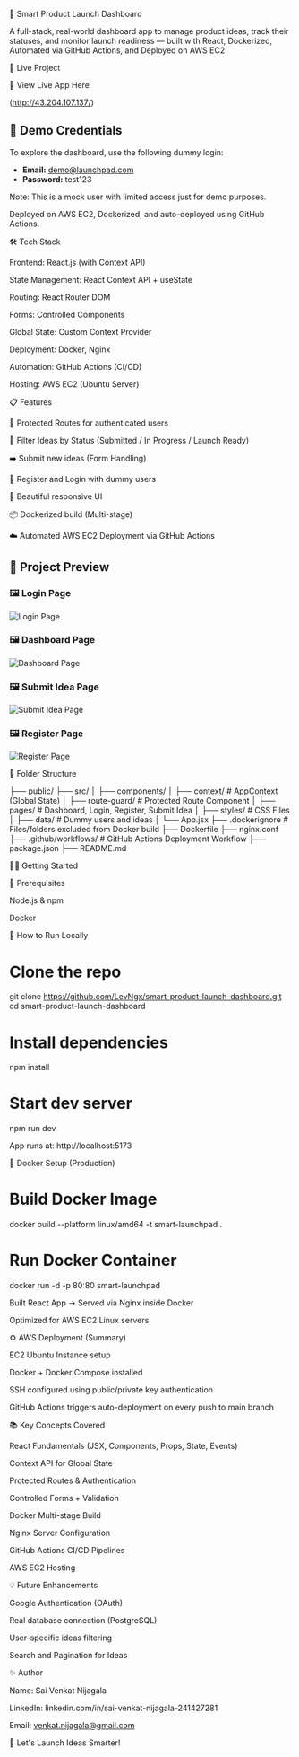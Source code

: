 🚀 Smart Product Launch Dashboard

A full-stack, real-world dashboard app to manage product ideas, track their statuses, and monitor launch readiness — built with React, Dockerized, Automated via GitHub Actions, and Deployed on AWS EC2.



🔗 Live Project

🚀 View Live App Here

(http://43.204.107.137/) 

## 🧪 Demo Credentials

To explore the dashboard, use the following dummy login:

- **Email:** demo@launchpad.com  
- **Password:** test123

Note: This is a mock user with limited access just for demo purposes.

Deployed on AWS EC2, Dockerized, and auto-deployed using GitHub Actions.

🛠️ Tech Stack

Frontend: React.js (with Context API)

State Management: React Context API + useState

Routing: React Router DOM

Forms: Controlled Components

Global State: Custom Context Provider

Deployment: Docker, Nginx

Automation: GitHub Actions (CI/CD)

Hosting: AWS EC2 (Ubuntu Server)

📋 Features

🔐 Protected Routes for authenticated users

🔎 Filter Ideas by Status (Submitted / In Progress / Launch Ready)

➡️ Submit new ideas (Form Handling)

👤 Register and Login with dummy users

🎨 Beautiful responsive UI

📦 Dockerized build (Multi-stage)

☁️ Automated AWS EC2 Deployment via GitHub Actions

## 📸 Project Preview

### 🖼️ Login Page
![Login Page](./screenshots/login_page.png)

### 🖼️ Dashboard Page
![Dashboard Page](./screenshots/dashboard.png)

### 🖼️ Submit Idea Page
![Submit Idea Page](./screenshots/submit_idea.png)

### 🖼️ Register Page
![Register Page](./screenshots/register.png)

📂 Folder Structure

├── public/
├── src/
│   ├── components/
│   ├── context/        # AppContext (Global State)
│   ├── route-guard/    # Protected Route Component
│   ├── pages/          # Dashboard, Login, Register, Submit Idea
│   ├── styles/         # CSS Files
│   ├── data/           # Dummy users and ideas
│   └── App.jsx
├── .dockerignore       # Files/folders excluded from Docker build
├── Dockerfile
├── nginx.conf
├── .github/workflows/  # GitHub Actions Deployment Workflow
├── package.json
├── README.md

🧑‍💻 Getting Started

🧪 Prerequisites

Node.js & npm

Docker

🧠 How to Run Locally

# Clone the repo
git clone https://github.com/LevNgx/smart-product-launch-dashboard.git
cd smart-product-launch-dashboard

# Install dependencies
npm install

# Start dev server
npm run dev

App runs at: http://localhost:5173

🐳 Docker Setup (Production)

# Build Docker Image
docker build --platform linux/amd64 -t smart-launchpad .

# Run Docker Container
docker run -d -p 80:80 smart-launchpad

Built React App → Served via Nginx inside Docker

Optimized for AWS EC2 Linux servers

⚙️ AWS Deployment (Summary)

EC2 Ubuntu Instance setup

Docker + Docker Compose installed

SSH configured using public/private key authentication

GitHub Actions triggers auto-deployment on every push to main branch

📚 Key Concepts Covered

React Fundamentals (JSX, Components, Props, State, Events)

Context API for Global State

Protected Routes & Authentication

Controlled Forms + Validation

Docker Multi-stage Build

Nginx Server Configuration

GitHub Actions CI/CD Pipelines

AWS EC2 Hosting

💡 Future Enhancements

Google Authentication (OAuth)

Real database connection (PostgreSQL)

User-specific ideas filtering

Search and Pagination for Ideas

✨ Author

Name: Sai Venkat Nijagala

LinkedIn: linkedin.com/in/sai-venkat-nijagala-241427281

Email: venkat.nijagala@gmail.com

🚀 Let's Launch Ideas Smarter!

